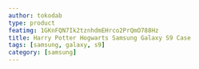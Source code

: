 ```yaml
---
author: tokodab
type: product
featimg: 1GKnFQN7Ik2tznhdmEHrco2PrQmO788Hz
title: Harry Potter Hogwarts Samsung Galaxy S9 Case
tags: [samsung, galaxy, s9]
category: [samsung]
---
```

